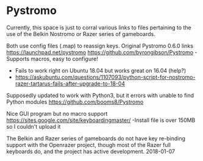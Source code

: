 # Pystromo
Currently, this space is just to corral various links to files pertaining to the use of
the Belkin Nostromo or Razer series of gameboards.

Both use config files (.map) to reassign keys.
Original Pystromo 0.6.0 links
https://launchpad.net/pystromo
https://github.com/byrongibson/Pystromo
  -Supports macros, easy to configure!
  - Fails to work right on Ubuntu 18.04 but works great on 16.04 (help?)
  - https://askubuntu.com/questions/1107093/python-script-for-nostromo-razer-tartarus-fails-after-upgrade-to-18-04

Supposedly updated to work with Python3, but it errors with unable to find Python modules
https://github.com/booms8/Pystromo

Nice GUI program but no macro support
https://sites.google.com/site/keyboardingmaster/
  -Install file is over 150MB so I couldn't upload it

The Belkin and Razer series of gameboards do not have key re-binding support with the Openrazer project,
though most of the Razer full keyboards do, and the project has active development. 2018-01-07
